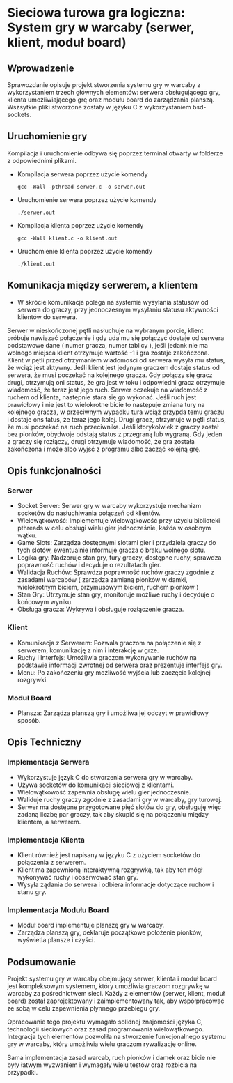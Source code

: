 # Sieciowa turowa gra logiczna: System gry w warcaby (serwer, klient, moduł board)

## Wprowadzenie

Sprawozdanie opisuje projekt stworzenia systemu gry w warcaby z wykorzystaniem trzech głównych elementów: serwera obsługującego gry, klienta umożliwiającego grę oraz modułu board do zarządzania planszą. Wszsytkie pliki stworzone zostały w języku C z wykorzystaniem bsd-sockets.

## Uruchomienie gry
Kompilacja i uruchomienie odbywa się poprzez terminal otwarty w folderze z odpowiednimi plikami.
- Kompilacja serwera poprzez użycie komendy
  ```
  gcc -Wall -pthread serwer.c -o serwer.out
  ```
- Uruchomienie serwera poprzez użycie komendy
  ```
  ./serwer.out
  ```
- Kompilacja klienta poprzez użycie komendy
  ```
  gcc -Wall klient.c -o klient.out
  ```
- Uruchomienie klienta poprzez użycie komendy
  ```
  ./klient.out
  ```

## Komunikacja między serwerem, a klientem
- W skrócie komunikacja polega na systemie wysyłania statusów od serwera do graczy, przy jednoczesnym wysyłaniu statusu aktywności klientów do serwera.
  
Serwer w nieskończonej pętli nasłuchuje na wybranym porcie, klient próbuje nawiązać połączenie i gdy uda mu się połączyć dostaje od serwera podstawowe dane ( numer gracza, numer tablicy ), jeśli jedank nie ma wolnego miejsca klient otrzymuje wartość -1 i gra zostaje zakończona. Klient w pętli przed otrzymaniem wiadomości od serwera wysyła mu status, że wciąż jest aktywny. Jeśli klient jest jedynym graczem dostaje status od serwera, że musi poczekać na kolejnego gracza. Gdy połączy się gracz drugi, otrzymują oni status, że gra jest w toku i odpowiedni gracz otrzymuje wiadomość, że teraz jest jego ruch. Serwer oczekuje na wiadomość z ruchem od klienta, następnie stara się go wykonać. Jeśli ruch jest prawidłowy i nie jest to wielokrotne bicie to następuje zmiana tury na kolejnego gracza, w przeciwnym wypadku tura wciąż przypda temu graczu i dostaje ons tatus, że teraz jego kolej. Drugi gracz, otrzymuje w pętli status, że musi poczekać na ruch przeciwnika. Jeśli ktorykolwiek z graczy został bez pionków, obydwoje odstają status z przegraną lub wygraną. Gdy jeden z graczy się rozłączy, drugi otrzymuje wiadomość, że gra została zakończona i może albo wyjść z programu albo zacząć kolejną grę. 

## Opis funkcjonalności

### Serwer
- Socket Server: Serwer gry w warcaby wykorzystuje mechanizm socketów do nasłuchiwania połączeń od klientów.
- Wielowątkowość: Implementuje wielowątkowość przy użyciu biblioteki pthreads w celu obsługi wielu gier jednocześnie, każda w osobnym wątku.
- Game Slots: Zarządza dostępnymi slotami gier i przydziela graczy do tych slotów, ewentualnie informuje gracza o braku wolnego slotu.
- Logika gry: Nadzoruje stan gry, tury graczy, dostępne ruchy, sprawdza poprawność ruchów i decyduje o rezultatach gier.
- Walidacja Ruchów: Sprawdza poprawność ruchów graczy zgodnie z zasadami warcabów ( zarządza zamianą pionków w damki, wielokrotnym biciem, przymusowym biciem, ruchem pionków )
- Stan Gry: Utrzymuje stan gry, monitoruje możliwe ruchy i decyduje o końcowym wyniku.
- Obsługa gracza: Wykrywa i obsługuje rozłączenie gracza. 
### Klient
- Komunikacja z Serwerem: Pozwala graczom na połączenie się z serwerem, komunikację z nim i interakcję w grze.
- Ruchy i Interfejs: Umożliwia graczom wykonywanie ruchów na podstawie informacji zwrotnej od serwera oraz prezentuje interfejs gry.
- Menu: Po zakończeniu gry możliwość wyjścia lub zaczęcia kolejnej rozgrywki.
### Moduł Board
- Plansza: Zarządza planszą gry i umożliwa jej odczyt w prawidłowy sposób.
  
## Opis Techniczny

### Implementacja Serwera
- Wykorzystuje język C do stworzenia serwera gry w warcaby.
- Używa socketów do komunikacji sieciowej z klientami.
- Wielowątkowość zapewnia obsługę wielu gier jednocześnie.
- Waliduje ruchy graczy zgodnie z zasadami gry w warcaby, gry turowej.
- Serwer ma dostępne przygotowane pięć slotów do gry, obsługuję więc zadaną liczbę par graczy, tak aby skupić się na połączeniu między klientem, a serwerem.
### Implementacja Klienta
- Klient również jest napisany w języku C z użyciem socketów do połączenia z serwerem.
- Klient ma zapewnioną interaktywną rozgrywką, tak aby ten mógł wykonywać ruchy i obserwować stan gry.
- Wysyła żądania do serwera i odbiera informacje dotyczące ruchów i stanu gry.
### Implementacja Modułu Board
- Moduł board implementuje planszę gry w warcaby.
- Zarządza planszą gry, deklaruje początkowe położenie pionków, wyświetla plansze i czyści.

## Podsumowanie

Projekt systemu gry w warcaby obejmujący serwer, klienta i moduł board jest kompleksowym systemem, który umożliwia graczom rozgrywkę w warcaby za pośrednictwem sieci. Każdy z elementów (serwer, klient, moduł board) został zaprojektowany i zaimplementowany tak, aby współpracować ze sobą w celu zapewnienia płynnego przebiegu gry.

Opracowanie tego projektu wymagało solidnej znajomości języka C, technologii sieciowych oraz zasad programowania wielowątkowego. Integracja tych elementów pozwoliła na stworzenie funkcjonalnego systemu gry w warcaby, który umożliwia wielu graczom rywalizację online. 

Sama implementacja zasad warcab, ruch pionków i damek oraz bicie nie były łatwym wyzwaniem i wymagały wielu testów oraz rozbicia na przypadki.

